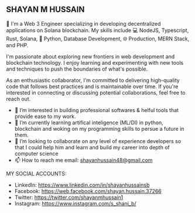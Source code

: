 ## SHAYAN M HUSSAIN

👋 I'm a Web 3 Engineer specializing in developing decentralized applications on Solana blockchain. My skills include 💻 NodeJS, Typescript, Rust,         Solana, 🐍 Python, Database Development, 🌐 Production, MERN Stack, and PHP.

I'm passionate about exploring new frontiers in web development and blockchain technology. I enjoy learning and experimenting with new tools and techniques to push the boundaries of what's possible.

As an enthusiastic collaborator, I'm committed to delivering high-quality code that follows best practices and is maintainable over time. If you're 
interested in connecting or discussing potential collaborations, feel free to reach out.

  - 👀 I’m interested in building professional softwares & helful tools that provide ease to my work.
  - 🌱 I’m currently learning artifical inteligence (ML/Dl) in python, blockchain and woking on my programming skills to persue a future in them.
  - 💞️ I’m looking to collaborate on any level of experience developers so that I could help him and learn and build my career into depth of computer science
  - 📫 How to reach me email: shayanhussain48@gmail.com

  MY SOCIAL ACCOUNTS: <br />
  - LinkedIn: https://www.linkedin.com/in/shayanhussainsb <br />
  - Facebook: https://web.facebook.com/shayan.hussain.37266 <br />
  - Twitter: https://twitter.com/shayanmhussain1 <br />
  - Instagram: https://www.instagram.com/s_shani_b/ <br />
 
<!---
ShayanHussainSB/ShayanHussainSB is a ✨ special ✨ repository because its `README.md` (this file) appears on your GitHub profile.
You can click the Preview link to take a look at your changes.
--->
